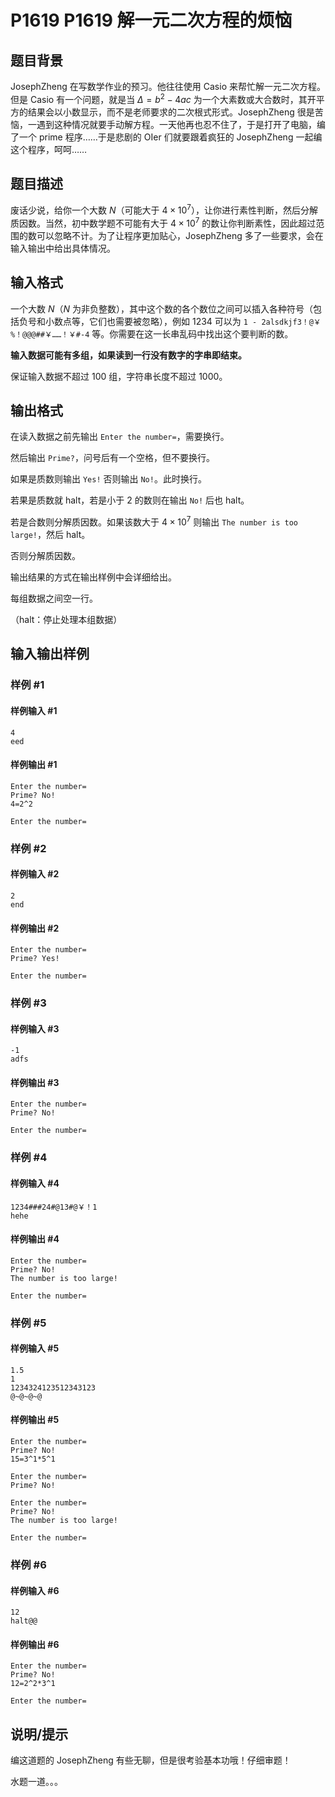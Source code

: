 # P1619 P1619 解一元二次方程的烦恼

## 题目背景

JosephZheng 在写数学作业的预习。他往往使用 Casio 来帮忙解一元二次方程。但是 Casio 有一个问题，就是当 $\Delta=b^2-4ac$ 为一个大素数或大合数时，其开平方的结果会以小数显示，而不是老师要求的二次根式形式。JosephZheng 很是苦恼，一遇到这种情况就要手动解方程。一天他再也忍不住了，于是打开了电脑，编了一个 prime 程序……于是悲剧的 OIer 们就要跟着疯狂的 JosephZheng 一起编这个程序，呵呵……

## 题目描述

废话少说，给你一个大数 $N$（可能大于 $4 \times 10^7$），让你进行素性判断，然后分解质因数。当然，初中数学题不可能有大于 $4 \times 10^7$ 的数让你判断素性，因此超过范围的数可以忽略不计。为了让程序更加贴心，JosephZheng 多了一些要求，会在输入输出中给出具体情况。

## 输入格式

一个大数 $N$（$N$ 为非负整数），其中这个数的各个数位之间可以插入各种符号（包括负号和小数点等，它们也需要被忽略），例如 $1234$ 可以为 `1 - 2alsdkjf3！@￥%！@@@##￥……！￥#-4` 等。你需要在这一长串乱码中找出这个要判断的数。

**输入数据可能有多组，如果读到一行没有数字的字串即结束。**

保证输入数据不超过 $100$ 组，字符串长度不超过 $1000$。

## 输出格式

在读入数据之前先输出 `Enter the number=`，需要换行。

然后输出 `Prime?`，问号后有一个空格，但不要换行。

如果是质数则输出 `Yes!` 否则输出 `No!`。此时换行。

若果是质数就 halt，若是小于 $2$ 的数则在输出 `No!` 后也 halt。

若是合数则分解质因数。如果该数大于 $4 \times 10^7$ 则输出 `The number is too large!`，然后 halt。

否则分解质因数。

输出结果的方式在输出样例中会详细给出。

每组数据之间空一行。

（halt：停止处理本组数据）

## 输入输出样例

### 样例 #1

#### 样例输入 #1

```
4
eed
```

#### 样例输出 #1

```
Enter the number=
Prime? No!
4=2^2

Enter the number=
```

### 样例 #2

#### 样例输入 #2

```
2
end
```

#### 样例输出 #2

```
Enter the number=
Prime? Yes!

Enter the number=
```

### 样例 #3

#### 样例输入 #3

```
-1
adfs
```

#### 样例输出 #3

```
Enter the number=
Prime? No!

Enter the number=
```

### 样例 #4

#### 样例输入 #4

```
1234###24#@13#@￥！1
hehe
```

#### 样例输出 #4

```
Enter the number=
Prime? No!
The number is too large!

Enter the number=
```

### 样例 #5

#### 样例输入 #5

```
1.5
1
1234324123512343123
@~@~@~@
```

#### 样例输出 #5

```
Enter the number=
Prime? No!
15=3^1*5^1

Enter the number=
Prime? No!

Enter the number=
Prime? No!
The number is too large!

Enter the number=
```

### 样例 #6

#### 样例输入 #6

```
12
halt@@
```

#### 样例输出 #6

```
Enter the number=
Prime? No!
12=2^2*3^1

Enter the number=
```

## 说明/提示

编这道题的 JosephZheng 有些无聊，但是很考验基本功哦！仔细审题！

水题一道。。。
